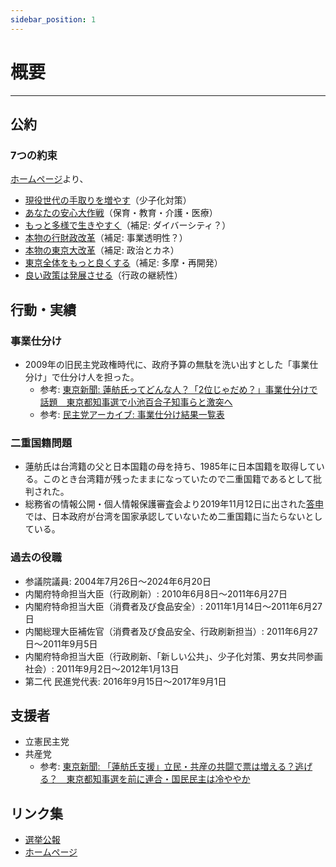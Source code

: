 ```yaml
---
sidebar_position: 1
---
```


# 概要
-------

## 公約

### 7つの約束

[ホームページ](https://renho.jp/)より、

- [現役世代の手取りを増やす](/docs/renho/manifest_1.md)（少子化対策）
- [あなたの安心大作戦](/docs/renho/manifest_2.md)（保育・教育・介護・医療）
- [もっと多様で生きやすく](/docs/renho/manifest_3.md)（補足: ダイバーシティ？）
- [本物の行財政改革](/docs/renho/manifest_4.md)（補足: 事業透明性？）
- [本物の東京大改革](/docs/renho/manifest_5.md)（補足: 政治とカネ）
- [東京全体をもっと良くする](/docs/renho/manifest_6.md)（補足: 多摩・再開発）
- [良い政策は発展させる](/docs/renho/manifest_7.md)（行政の継続性）

## 行動・実績

### 事業仕分け

- 2009年の旧民主党政権時代に、政府予算の無駄を洗い出すとした「事業仕分け」で仕分け人を担った。
  - 参考: [東京新聞: 蓮舫氏ってどんな人？「2位じゃだめ？」事業仕分けで話題　東京都知事選で小池百合子知事らと激突へ](https://www.tokyo-np.co.jp/article/329691)
  - 参考: [民主党アーカイブ: 事業仕分け結果一覧表](http://archive.dpj.or.jp/news/files/090707ichiranhyo.pdf)

### 二重国籍問題

- 蓮舫氏は台湾籍の父と日本国籍の母を持ち、1985年に日本国籍を取得している。このとき台湾籍が残ったままになっていたので二重国籍であるとして批判された。
- 総務省の情報公開・個人情報保護審査会より2019年11月12日に出された[答申](http://www.soumu.go.jp/main_content/000654465.pdf)では、日本政府が台湾を国家承認していないため二重国籍に当たらないとしている。

### 過去の役職

- 参議院議員: 2004年7月26日～2024年6月20日
- 内閣府特命担当大臣（行政刷新）: 2010年6月8日～2011年6月27日
- 内閣府特命担当大臣（消費者及び食品安全）: 2011年1月14日～2011年6月27日
- 内閣総理大臣補佐官（消費者及び食品安全、行政刷新担当）: 2011年6月27日～2011年9月5日
- 内閣府特命担当大臣（行政刷新、「新しい公共」、少子化対策、男女共同参画社会）: 2011年9月2日～2012年1月13日
- 第二代 民進党代表: 2016年9月15日～2017年9月1日

## 支援者

- 立憲民主党
- 共産党
  - 参考: [東京新聞: 「蓮舫氏支援」立民・共産の共闘で票は増える？逃げる？　東京都知事選を前に連合・国民民主は冷ややか](https://www.tokyo-np.co.jp/article/333990)

## リンク集
- [選挙公報](https://r6tochijisen.metro.tokyo.lg.jp/public/files/R06tochiji_kouhou_kobetsu_23.pdf#view=FitH)
- [ホームページ](https://renho.jp/)